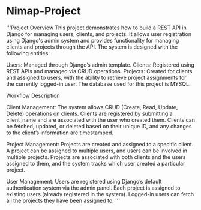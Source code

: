 # Nimap-Project
'''Project Overview
This project demonstrates how to build a REST API in Django for managing users, clients, and projects.
It allows user registration using Django's admin system and provides functionality for managing clients and 
projects through the API. The system is designed with the following entities:

Users: Managed through Django’s admin template.
Clients: Registered using REST APIs and managed via CRUD operations.
Projects: Created for clients and assigned to users, with the ability to retrieve
project assignments for the currently logged-in user.
The database used for this project is  MYSQL.

Workflow Description

Client Management:
The system allows CRUD (Create, Read, Update, Delete) operations on clients.
Clients are registered by submitting a client_name and are associated with the user who created them.
Clients can be fetched, updated, or deleted based on their unique ID, and any changes to the client’s information are timestamped.

Project Management:
Projects are created and assigned to a specific client.
A project can be assigned to multiple users, and users can be involved in multiple projects.
Projects are associated with both clients and the users assigned to them, and the system tracks which user created a particular project.

User Management:
Users are registered using Django’s default authentication system via the admin panel.
Each project is assigned to existing users (already registered in the system).
Logged-in users can fetch all the projects they have been assigned to.
'''